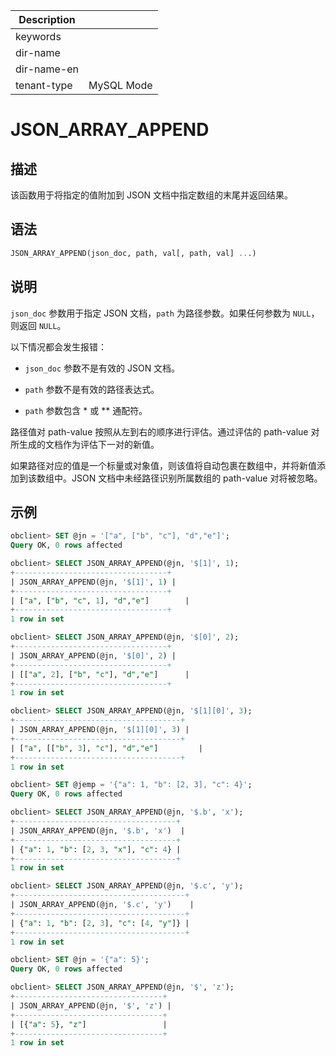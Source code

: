 | Description   |                 |
|---------------|-----------------|
| keywords      |                 |
| dir-name      |                 |
| dir-name-en   |                 |
| tenant-type   | MySQL Mode      |

# JSON_ARRAY_APPEND

## 描述

该函数用于将指定的值附加到 JSON 文档中指定数组的末尾并返回结果。

## 语法

```sql
JSON_ARRAY_APPEND(json_doc, path, val[, path, val] ...)
```

## 说明

`json_doc` 参数用于指定 JSON 文档，`path` 为路径参数。如果任何参数为 `NULL`，则返回 `NULL`。

以下情况都会发生报错：

* `json_doc` 参数不是有效的 JSON 文档。

* `path` 参数不是有效的路径表达式。

* `path` 参数包含 \* 或 \*\* 通配符。

路径值对 path-value 按照从左到右的顺序进行评估。通过评估的 path-value 对所生成的文档作为评估下一对的新值。

如果路径对应的值是一个标量或对象值，则该值将自动包裹在数组中，并将新值添加到该数组中。JSON 文档中未经路径识别所属数组的 path-value 对将被忽略。

## 示例

```sql
obclient> SET @jn = '["a", ["b", "c"], "d","e"]';
Query OK, 0 rows affected

obclient> SELECT JSON_ARRAY_APPEND(@jn, '$[1]', 1);
+----------------------------------+
| JSON_ARRAY_APPEND(@jn, '$[1]', 1) |
+----------------------------------+
| ["a", ["b", "c", 1], "d","e"]        |
+----------------------------------+
1 row in set

obclient> SELECT JSON_ARRAY_APPEND(@jn, '$[0]', 2);
+----------------------------------+
| JSON_ARRAY_APPEND(@jn, '$[0]', 2) |
+----------------------------------+
| [["a", 2], ["b", "c"], "d","e"]      |
+----------------------------------+
1 row in set

obclient> SELECT JSON_ARRAY_APPEND(@jn, '$[1][0]', 3);
+-------------------------------------+
| JSON_ARRAY_APPEND(@jn, '$[1][0]', 3) |
+-------------------------------------+
| ["a", [["b", 3], "c"], "d","e"]         |
+-------------------------------------+
1 row in set

obclient> SET @jemp = '{"a": 1, "b": [2, 3], "c": 4}';
Query OK, 0 rows affected

obclient> SELECT JSON_ARRAY_APPEND(@jn, '$.b', 'x');
+------------------------------------+
| JSON_ARRAY_APPEND(@jn, '$.b', 'x')  |
+------------------------------------+
| {"a": 1, "b": [2, 3, "x"], "c": 4} |
+------------------------------------+
1 row in set

obclient> SELECT JSON_ARRAY_APPEND(@jn, '$.c', 'y');
+--------------------------------------+
| JSON_ARRAY_APPEND(@jn, '$.c', 'y')    |
+--------------------------------------+
| {"a": 1, "b": [2, 3], "c": [4, "y"]} |
+--------------------------------------+
1 row in set

obclient> SET @jn = '{"a": 5}';
Query OK, 0 rows affected

obclient> SELECT JSON_ARRAY_APPEND(@jn, '$', 'z');
+---------------------------------+
| JSON_ARRAY_APPEND(@jn, '$', 'z') |
+---------------------------------+
| [{"a": 5}, "z"]                 |
+---------------------------------+
1 row in set
```
